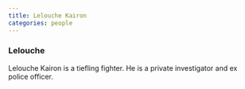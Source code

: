 ```yaml
---
title: Lelouche Kairon
categories: people
---
```


### Lelouche

Lelouche Kairon is a tiefling fighter. He is a private investigator and ex police officer.
